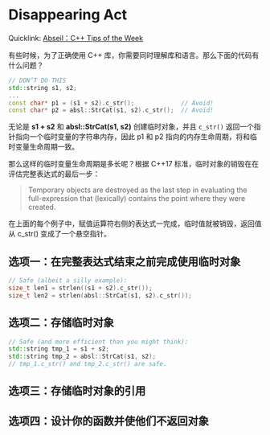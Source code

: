 # Disappearing Act

Quicklink: [Abseil：C++ Tips of the Week](../readme.md)

有些时候，为了正确使用 C++ 库，你需要同时理解库和语言。那么下面的代码有什么问题？

```cpp
// DON’T DO THIS
std::string s1, s2;
...
const char* p1 = (s1 + s2).c_str();             // Avoid!
const char* p2 = absl::StrCat(s1, s2).c_str();  // Avoid!
```

无论是 **s1 + s2** 和 **absl::StrCat(s1, s2)** 创建临时对象，并且 `c_str()` 返回一个指针指向一个临时变量的字符串内存，因此 p1 和 p2 指向的内存生命周期，将和临时变量生命周期一致。

那么这样的临时变量生命周期是多长呢？根据 C++17 标准，临时对象的销毁在在评估完整表达式的最后一步：

> Temporary objects are destroyed as the last step in evaluating the full-expression that (lexically) contains the point where they were created.

在上面的每个例子中，赋值运算符右侧的表达式一完成，临时值就被销毁，返回值从 c_str() 变成了一个悬空指针。

## 选项一：在完整表达式结束之前完成使用临时对象

```cpp
// Safe (albeit a silly example):
size_t len1 = strlen((s1 + s2).c_str());
size_t len2 = strlen(absl::StrCat(s1, s2).c_str());
```

## 选项二：存储临时对象

```cpp
// Safe (and more efficient than you might think):
std::string tmp_1 = s1 + s2;
std::string tmp_2 = absl::StrCat(s1, s2);
// tmp_1.c_str() and tmp_2.c_str() are safe.
```

## 选项三：存储临时对象的引用

## 选项四：设计你的函数并使他们不返回对象
